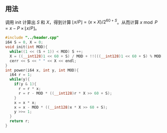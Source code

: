 ## 用法

调用 init 计算出 $S$ 和 $X$，得到计算 $\lfloor x / P \rfloor = (x\times X) / 2^{60 + S}$。从而计算 $x \bmod P = x - P \times \lfloor x / P \rfloor$。

```cpp
#include "../header.cpp"
i64 S = 0, X = 0;
void init(int MOD){
  while((1 << (S + 1)) < MOD) S ++;
  X = ((__int128)1 << 60 + S) / MOD + !!(((__int128)1 << 60 + S) % MOD);
  cerr << S << " " << X << endl;
}
int power(i64 x, int y, int MOD){
  i64 r = 1;
  while(y){
    if(y & 1){
      r = r * x;
      r = r - MOD * ((__int128)r * X >> 60 + S);
    }
    x = x * x;
    x = x - MOD * ((__int128)x * X >> 60 + S);
    y >>= 1;
  }
  return r;
}
```

